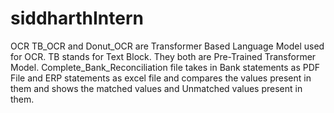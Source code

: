 # siddharthIntern
OCR 
TB_OCR and Donut_OCR are Transformer Based Language Model used for OCR.
TB stands for Text Block.
They both are Pre-Trained Transformer Model.
Complete_Bank_Reconciliation file takes in Bank statements as PDF File and ERP statements as excel file and compares the values present in them and shows the matched values and Unmatched values present in them.
